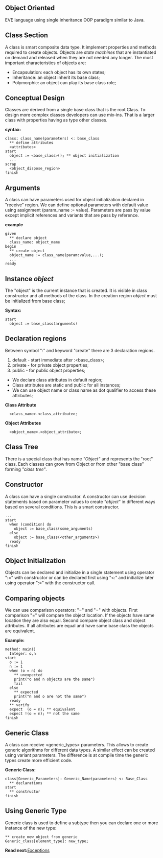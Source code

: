 ## Object Oriented

EVE language using single inheritance OOP paradigm similar to Java.
 
## Class Section

A class is smart composite data type. It implement properties and methods required to create objects. Objects are _state machines_ that are instantiated on demand and released when they are not needed any longer. The most important characteristics of objects are:

* Encapsulation: each object has its own states;
* Inheritance: an object inherit its base class;
* Polymorphic: an object can play its base class role;

## Conceptual Design
Classes are derived from a single base class that is the root Class. To design more complex classes developers can use mix-ins. That is a larger class with properties having as type other classes. 

**syntax:**
```
class: class_name(parameters) <: base_class
  ** define attributes
  <attributes>
start
  object := <base_class>(); ** object initialization  
  ... 
scrap
  <object_dispose_region> 
finish
```

## Arguments
A class can have parameters used for object initialization declared in "receive" region. We can define optional parameters with default value using assignment (param_name := value). Parameters are pass by value except implicit references and variants that are pass by reference.

**example**
```
given
  ** declare object
  class_name: object_name
begin
  ** create object 
  object_name := class_name(param:value,...);
  ...
ready
```

## Instance _object_
The "object" is the current instance that is created.  It is visible in class constructor and all methods of the class. In the creation region _object_ must be initialized from base class;

**Syntax:**
```
start
  object := base_class(arguments)
```

## Declaration regions
Between symbol ":" and keyword "create" there are 3 declaration regions. 

1. default - start immediate after :<base_class>; 
1. private - for private object properties;
1. public  - for public object properties;

* We declare class attributes in default region;
* Class attributes are static and public for all instances;
* We can use object name or class name as dot qualifier to access these attributes;

**Class Attribute**
```
  <class_name>.<class_attribute>;
```

**Object Attributes**
```
  <object_name>.<object_attribute>;
```

## Class Tree
There is a special class that has name _"Object"_ and represents the "root" class. Each classes can grow from Object or from other "base class" forming _"class tree"_.

## Constructor
A class can have a single constructor. A constructor can use decision statements based on parameter values to create _"object"_ in different ways based on several conditions. This is a smart constructor.

```
...
start
  when (condition) do
    object := base_class(some_arguments)
  else
    object := base_class(<other_arguments>)
  ready
finish
```

## Object Initialization
Objects can be declared and initialize in a single statement using operator ":=" with constructor or can be declared first using "<:" and initialize later using operator ":=" with the constructor call. 

## Comparing objects
We can use comparison operators: "=" and "=" with objects. First comparison "=" will compare the object location. If the objects have same location they are also equal. Second compare object class and object attributes. If all attributes are equal and have same base class the objects are equivalent.

**Example:**
```
method: main()
  Integer: o,n
start  
  o := 1
  n := 1 
  when (o = n) do
    ** unexpected
    print("o and n objects are the same") 
    fail
  else
    ** expected
    print("n and o are not the same") 
  ready
  ** verify
  expect  (o = n); ** equivalent  
  expect !(o = n); ** not the same 
finish
```

## Generic Class

A class can receive <generic_types> parameters. This allows to create generic algorithms for different data types. A similar effect can be created using variant parameters. The difference is at compile time the generic types create more efficient code.

**Generic Class:**
```
class[Generic_Parameters]: Generic_Name(parameters) <: Base_Class
  ** declarations
start
  ** constructor
finish
```

## Using Generic Type
Generic class is used to define a subtype then you can declare one or more instance of the new type:

```
** create new object from generic
Generic_class[element_type]: new_type;

```

**Read next:**[Exceptions](exceptions.md)